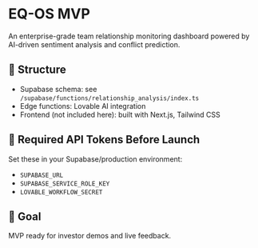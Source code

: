 # EQ-OS MVP

An enterprise-grade team relationship monitoring dashboard powered by AI-driven sentiment analysis and conflict prediction.

## 📂 Structure
- Supabase schema: see `/supabase/functions/relationship_analysis/index.ts`
- Edge functions: Lovable AI integration
- Frontend (not included here): built with Next.js, Tailwind CSS

## 🔐 Required API Tokens Before Launch
Set these in your Supabase/production environment:
- `SUPABASE_URL`
- `SUPABASE_SERVICE_ROLE_KEY`
- `LOVABLE_WORKFLOW_SECRET`

## 🚀 Goal
MVP ready for investor demos and live feedback.
